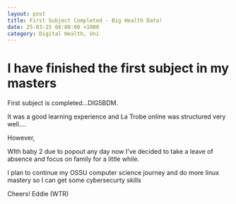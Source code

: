 ```yaml
---
layout: post
title: First Subject Completed - Big Health Data! 
date: 25-03-25 08:00:00 +1000
category: Digital Health, Uni
---
```


# I have finished the first subject in my masters

First subject is completed...DIG5BDM. 

It was a good learning experience and La Trobe online was structured very well....

However, 

WIth baby 2 due to popout any day now I've decided to take a leave of absence and focus on family for a little while. 

I plan to continue my OSSU computer science journey and do more linux mastery so I can get some cybersecurty skills

Cheers! 
Eddie (WTR)
